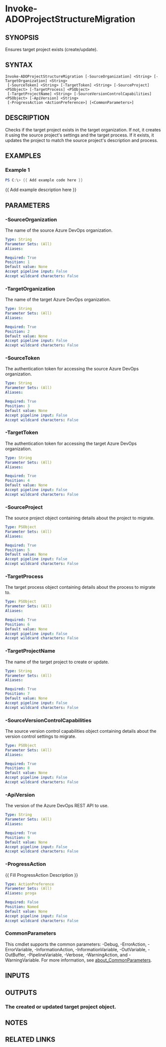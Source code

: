 ﻿---
external help file: ado.tools-help.xml
Module Name: ado.tools
online version:
schema: 2.0.0
---

# Invoke-ADOProjectStructureMigration

## SYNOPSIS
Ensures target project exists (create/update).

## SYNTAX

```
Invoke-ADOProjectStructureMigration [-SourceOrganization] <String> [-TargetOrganization] <String>
 [-SourceToken] <String> [-TargetToken] <String> [-SourceProject] <PSObject> [-TargetProcess] <PSObject>
 [-TargetProjectName] <String> [-SourceVersionControlCapabilities] <PSObject> [-ApiVersion] <String>
 [-ProgressAction <ActionPreference>] [<CommonParameters>]
```

## DESCRIPTION
Checks if the target project exists in the target organization.
If not, it creates it using the source project's settings and the target process.
If it exists, it updates the project to match the source project's description and process.

## EXAMPLES

### Example 1
```powershell
PS C:\> {{ Add example code here }}
```

{{ Add example description here }}

## PARAMETERS

### -SourceOrganization
The name of the source Azure DevOps organization.

```yaml
Type: String
Parameter Sets: (All)
Aliases:

Required: True
Position: 1
Default value: None
Accept pipeline input: False
Accept wildcard characters: False
```

### -TargetOrganization
The name of the target Azure DevOps organization.

```yaml
Type: String
Parameter Sets: (All)
Aliases:

Required: True
Position: 2
Default value: None
Accept pipeline input: False
Accept wildcard characters: False
```

### -SourceToken
The authentication token for accessing the source Azure DevOps organization.

```yaml
Type: String
Parameter Sets: (All)
Aliases:

Required: True
Position: 3
Default value: None
Accept pipeline input: False
Accept wildcard characters: False
```

### -TargetToken
The authentication token for accessing the target Azure DevOps organization.

```yaml
Type: String
Parameter Sets: (All)
Aliases:

Required: True
Position: 4
Default value: None
Accept pipeline input: False
Accept wildcard characters: False
```

### -SourceProject
The source project object containing details about the project to migrate.

```yaml
Type: PSObject
Parameter Sets: (All)
Aliases:

Required: True
Position: 5
Default value: None
Accept pipeline input: False
Accept wildcard characters: False
```

### -TargetProcess
The target process object containing details about the process to migrate to.

```yaml
Type: PSObject
Parameter Sets: (All)
Aliases:

Required: True
Position: 6
Default value: None
Accept pipeline input: False
Accept wildcard characters: False
```

### -TargetProjectName
The name of the target project to create or update.

```yaml
Type: String
Parameter Sets: (All)
Aliases:

Required: True
Position: 7
Default value: None
Accept pipeline input: False
Accept wildcard characters: False
```

### -SourceVersionControlCapabilities
The source version control capabilities object containing details about the version control settings to migrate.

```yaml
Type: PSObject
Parameter Sets: (All)
Aliases:

Required: True
Position: 8
Default value: None
Accept pipeline input: False
Accept wildcard characters: False
```

### -ApiVersion
The version of the Azure DevOps REST API to use.

```yaml
Type: String
Parameter Sets: (All)
Aliases:

Required: True
Position: 9
Default value: None
Accept pipeline input: False
Accept wildcard characters: False
```

### -ProgressAction
{{ Fill ProgressAction Description }}

```yaml
Type: ActionPreference
Parameter Sets: (All)
Aliases: proga

Required: False
Position: Named
Default value: None
Accept pipeline input: False
Accept wildcard characters: False
```

### CommonParameters
This cmdlet supports the common parameters: -Debug, -ErrorAction, -ErrorVariable, -InformationAction, -InformationVariable, -OutVariable, -OutBuffer, -PipelineVariable, -Verbose, -WarningAction, and -WarningVariable. For more information, see [about_CommonParameters](http://go.microsoft.com/fwlink/?LinkID=113216).

## INPUTS

## OUTPUTS

### The created or updated target project object.
## NOTES

## RELATED LINKS
